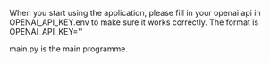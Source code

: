 When you start using the application, please fill in your openai api in OPENAI_API_KEY.env to make sure it works correctly. The format is OPENAI_API_KEY=''

main.py is the main programme.